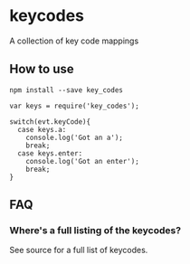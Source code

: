 # keycodes
A collection of key code mappings

## How to use
`npm install --save key_codes`

    var keys = require('key_codes');

    switch(evt.keyCode){
      case keys.a:
        console.log('Got an a');
        break;
      case keys.enter:
        console.log('Got an enter');
        break;
    }
    
## FAQ
### Where's a full listing of the keycodes? 
See source for a full list of keycodes.
